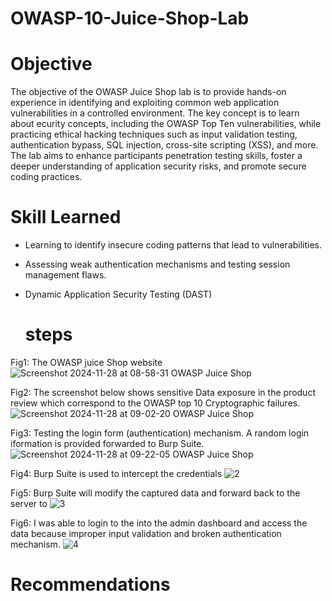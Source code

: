 # OWASP-10-Juice-Shop-Lab

# Objective

The objective of the OWASP Juice Shop lab is to provide hands-on experience in identifying and exploiting common web application vulnerabilities in a controlled environment. The key concept is to learn about ecurity concepts, including the OWASP Top Ten vulnerabilities, while practicing ethical hacking techniques such as input validation testing, authentication bypass, SQL injection, cross-site scripting (XSS), and more. The lab aims to enhance participants penetration testing skills, foster a deeper understanding of application security risks, and promote secure coding practices.


# Skill Learned
- Learning to identify insecure coding patterns that lead to vulnerabilities.
- Assessing weak authentication mechanisms and testing session management flaws.
- Dynamic Application Security Testing (DAST)
  

  # steps
Fig1: The OWASP juice Shop website
![Screenshot 2024-11-28 at 08-58-31 OWASP Juice Shop](https://github.com/user-attachments/assets/97650d74-0b96-4d80-b937-56d73db69968)

Fig2: The screenshot below shows sensitive Data exposure in the product review which correspond to the OWASP top 10 Cryptographic failures.
![Screenshot 2024-11-28 at 09-02-20 OWASP Juice Shop](https://github.com/user-attachments/assets/990f6c66-0995-44d8-b13a-3d844c31e4f9)

Fig3: Testing the login form (authentication) mechanism. A random login iformation is provided forwarded to Burp Suite.
![Screenshot 2024-11-28 at 09-22-05 OWASP Juice Shop](https://github.com/user-attachments/assets/857e6f2d-1a02-4663-a17b-acaa3349e7db)

Fig4: Burp Suite is used to intercept the credentials
![2](https://github.com/user-attachments/assets/1220f549-ffba-4ed3-904f-f34e0f1764c3)

Fig5: Burp Suite will modify the captured data and forward back to the server to 
![3](https://github.com/user-attachments/assets/68866087-73f6-40de-8ed5-3cf0d438854a)

Fig6: I was able to login to the into the admin dashboard and access the data because improper input validation and broken authentication mechanism.
![4](https://github.com/user-attachments/assets/575b366d-21bb-42cf-b515-8c0651cf5886)



  # Recommendations

  
